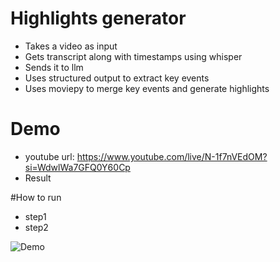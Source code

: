 # Highlights generator
* Takes a video as input
* Gets transcript along with timestamps using whisper
* Sends it to llm
* Uses structured output to extract key events
* Uses moviepy to merge key events and generate highlights

# Demo
* youtube url: https://www.youtube.com/live/N-1f7nVEdOM?si=WdwlWa7GFQ0Y60Cp
* Result

#How to run
* step1
* step2


![Demo](output.webp)



